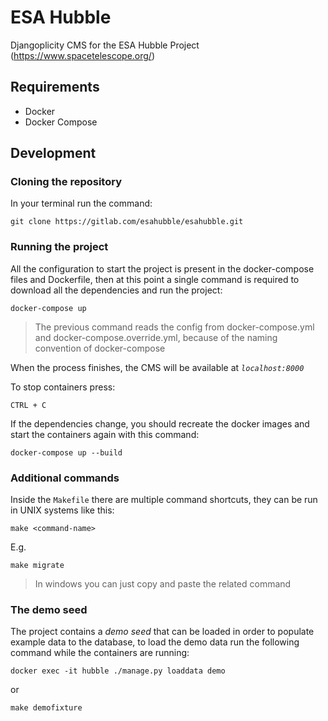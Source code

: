 # ESA Hubble

Djangoplicity CMS for the ESA Hubble Project (https://www.spacetelescope.org/)

## Requirements

- Docker
- Docker Compose

## Development

### Cloning the repository

In your terminal run the command:

```` 
git clone https://gitlab.com/esahubble/esahubble.git
````

### Running the project

All the configuration to start the project is present in the docker-compose files and Dockerfile,
then at this point a single command is required to download all the dependencies and run the project:

```` 
docker-compose up
````

> The previous command reads the config from docker-compose.yml and docker-compose.override.yml, because of the naming convention of docker-compose

When the process finishes, the CMS will be available at *`localhost:8000`*

To stop containers press:

```
CTRL + C
```

If the dependencies change, you should recreate the docker images and start the containers again with this command:

```` 
docker-compose up --build
````

### Additional commands

Inside the `Makefile` there are multiple command shortcuts, they can be run in UNIX systems like this:

```
make <command-name>
```

E.g.

```
make migrate
```

> In windows you can just copy and paste the related command

### The demo seed

The project contains a _demo seed_ that can be loaded in order to populate example data to the database, to load the demo data run the following command while the containers are running:

```
docker exec -it hubble ./manage.py loaddata demo
```

or

```
make demofixture
```
